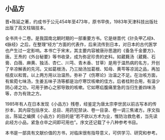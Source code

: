 ## 小品方

晋•陈延之著，约成书于公元454年至473年，原书早佚，1983年天津科技出版社出版了高文柱辑技本。

全书共十二卷。是我国南北朝时期的一部重要方书。它是继晋代《针灸甲乙经》、《脉经》之后，在整理“经方”方面的代表作，后来流传到日本，对日本的古代医学也产生过一定影响。本书亡于宋末，其主要内容被唐孙思邈的《备急千金要方》、唐。王焘的《外台秘要》等书收录，成为弥足珍贵的史料。如葳蕤汤（葳蕤、石膏、白薇、麻黄、独活、杏仁、川芎、青木香、甘草）是用于温热病的名方，开创了辛凉解表的先河。又如葛根汤，乃三拗汤加葛根、知母、黄芩等凉润之品，再加桔皮以和胃。以上两方用以治温热，弥补了《伤寒论》治温之不足。在治咳方面，有紫菀七味汤，生姜五味子汤等都是治疗寒饮咳嗽的佳方。后者桂附合用，有温少阴心肾之功，可用于肺心之邪导致的咳嗽。它如寒疝腹痛里急的当归生姜四味汤等，亦为有效之方。

1985年有人在日本发现《小品方》残卷，经鉴定为唐太宗李世民以前古写本的传抄本，其内容包括序文、总目、用药犯禁诀、卷一目录、卷一调三焦诸方。序文指出，陈延之编撰《小品方》的目的是“若不欲以方术为业，惟防治救危者，当先读此经方小品，紧急仓卒之间即可用也”。序文还记载了十八种参考书目。

本书是一部具有文献价值的方书，对临床很有指导意义，可供学习、研究和参考。
